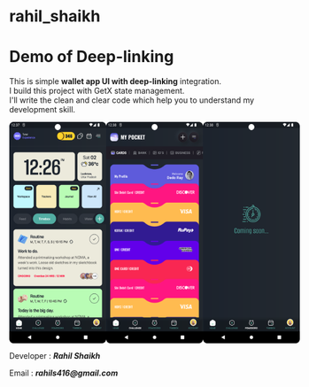 # rahil_shaikh
<html>
    <h1>Demo of Deep-linking</h1>
    <p>
        This is simple <b>wallet app UI with deep-linking</b> integration.
        <br>I build this project with GetX state management.
        <br>I'll write the clean and clear code which help you to understand my development skill.
    </p>
    <div style="display: flex; flex-direction: row;">
        <img src="images/Screen1.png" alt="Screen 1" width="175" height="400">
        <img src="images/Screen2.png" alt="Screen 2" width="175" height="400">
        <img src="images/Screen3.png" alt="Screen 3" width="175" height="400">
    </div>
    <p>Developer : <b><i>Rahil Shaikh</i></b></p>
    <p>Email : <b><i>rahils416@gmail.com</i></b></p>
</html>